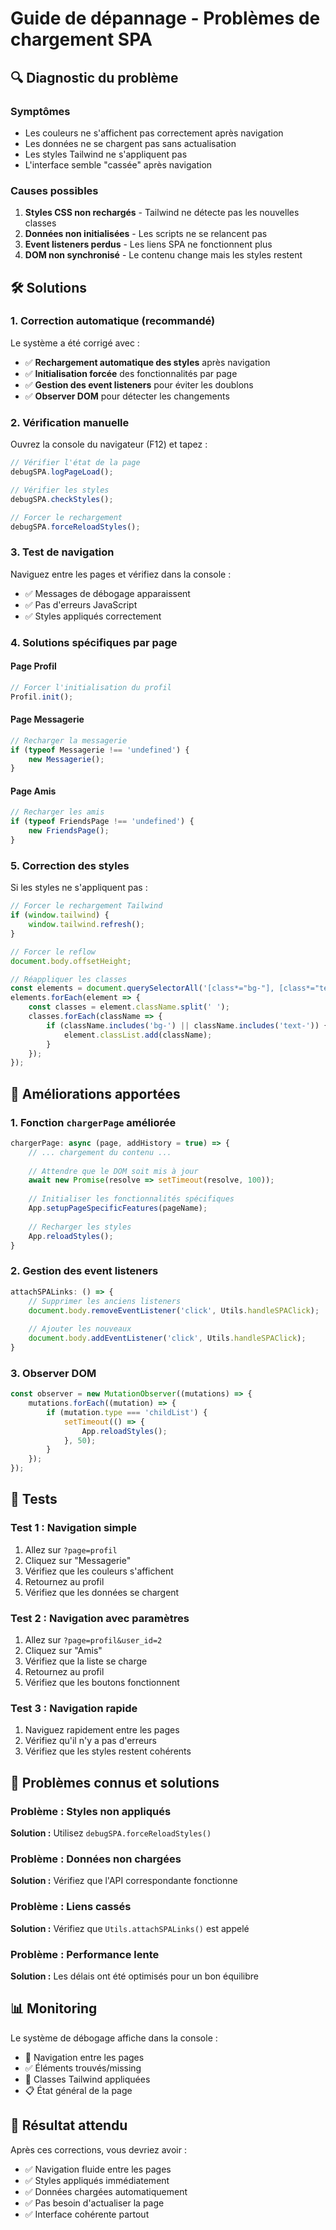 # Guide de dépannage - Problèmes de chargement SPA

## 🔍 Diagnostic du problème

### Symptômes
- Les couleurs ne s'affichent pas correctement après navigation
- Les données ne se chargent pas sans actualisation
- Les styles Tailwind ne s'appliquent pas
- L'interface semble "cassée" après navigation

### Causes possibles
1. **Styles CSS non rechargés** - Tailwind ne détecte pas les nouvelles classes
2. **Données non initialisées** - Les scripts ne se relancent pas
3. **Event listeners perdus** - Les liens SPA ne fonctionnent plus
4. **DOM non synchronisé** - Le contenu change mais les styles restent

## 🛠️ Solutions

### 1. Correction automatique (recommandé)

Le système a été corrigé avec :
- ✅ **Rechargement automatique des styles** après navigation
- ✅ **Initialisation forcée** des fonctionnalités par page
- ✅ **Gestion des event listeners** pour éviter les doublons
- ✅ **Observer DOM** pour détecter les changements

### 2. Vérification manuelle

Ouvrez la console du navigateur (F12) et tapez :

```javascript
// Vérifier l'état de la page
debugSPA.logPageLoad();

// Vérifier les styles
debugSPA.checkStyles();

// Forcer le rechargement
debugSPA.forceReloadStyles();
```

### 3. Test de navigation

Naviguez entre les pages et vérifiez dans la console :
- ✅ Messages de débogage apparaissent
- ✅ Pas d'erreurs JavaScript
- ✅ Styles appliqués correctement

### 4. Solutions spécifiques par page

#### Page Profil
```javascript
// Forcer l'initialisation du profil
Profil.init();
```

#### Page Messagerie
```javascript
// Recharger la messagerie
if (typeof Messagerie !== 'undefined') {
    new Messagerie();
}
```

#### Page Amis
```javascript
// Recharger les amis
if (typeof FriendsPage !== 'undefined') {
    new FriendsPage();
}
```

### 5. Correction des styles

Si les styles ne s'appliquent pas :

```javascript
// Forcer le rechargement Tailwind
if (window.tailwind) {
    window.tailwind.refresh();
}

// Forcer le reflow
document.body.offsetHeight;

// Réappliquer les classes
const elements = document.querySelectorAll('[class*="bg-"], [class*="text-"]');
elements.forEach(element => {
    const classes = element.className.split(' ');
    classes.forEach(className => {
        if (className.includes('bg-') || className.includes('text-')) {
            element.classList.add(className);
        }
    });
});
```

## 🔧 Améliorations apportées

### 1. Fonction `chargerPage` améliorée
```javascript
chargerPage: async (page, addHistory = true) => {
    // ... chargement du contenu ...
    
    // Attendre que le DOM soit mis à jour
    await new Promise(resolve => setTimeout(resolve, 100));
    
    // Initialiser les fonctionnalités spécifiques
    App.setupPageSpecificFeatures(pageName);
    
    // Recharger les styles
    App.reloadStyles();
}
```

### 2. Gestion des event listeners
```javascript
attachSPALinks: () => {
    // Supprimer les anciens listeners
    document.body.removeEventListener('click', Utils.handleSPAClick);
    
    // Ajouter les nouveaux
    document.body.addEventListener('click', Utils.handleSPAClick);
}
```

### 3. Observer DOM
```javascript
const observer = new MutationObserver((mutations) => {
    mutations.forEach((mutation) => {
        if (mutation.type === 'childList') {
            setTimeout(() => {
                App.reloadStyles();
            }, 50);
        }
    });
});
```

## 🧪 Tests

### Test 1 : Navigation simple
1. Allez sur `?page=profil`
2. Cliquez sur "Messagerie"
3. Vérifiez que les couleurs s'affichent
4. Retournez au profil
5. Vérifiez que les données se chargent

### Test 2 : Navigation avec paramètres
1. Allez sur `?page=profil&user_id=2`
2. Cliquez sur "Amis"
3. Vérifiez que la liste se charge
4. Retournez au profil
5. Vérifiez que les boutons fonctionnent

### Test 3 : Navigation rapide
1. Naviguez rapidement entre les pages
2. Vérifiez qu'il n'y a pas d'erreurs
3. Vérifiez que les styles restent cohérents

## 🚨 Problèmes connus et solutions

### Problème : Styles non appliqués
**Solution :** Utilisez `debugSPA.forceReloadStyles()`

### Problème : Données non chargées
**Solution :** Vérifiez que l'API correspondante fonctionne

### Problème : Liens cassés
**Solution :** Vérifiez que `Utils.attachSPALinks()` est appelé

### Problème : Performance lente
**Solution :** Les délais ont été optimisés pour un bon équilibre

## 📊 Monitoring

Le système de débogage affiche dans la console :
- 🔄 Navigation entre les pages
- ✅ Éléments trouvés/missing
- 🎨 Classes Tailwind appliquées
- 📋 État général de la page

## 🎯 Résultat attendu

Après ces corrections, vous devriez avoir :
- ✅ Navigation fluide entre les pages
- ✅ Styles appliqués immédiatement
- ✅ Données chargées automatiquement
- ✅ Pas besoin d'actualiser la page
- ✅ Interface cohérente partout 